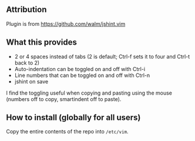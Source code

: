 ## Attribution
Plugin is from https://github.com/walm/jshint.vim

## What this provides
- 2 or 4 spaces instead of tabs (2 is default; Ctrl-f sets it to four and Ctrl-t back to 2)
- Auto-indentation can be toggled on and off with Ctrl-i
- Line numbers that can be toggled on and off with Ctrl-n
- jshint on save

I find the toggling useful when copying and pasting using the mouse (numbers off to copy, smartindent off to paste).

## How to install (globally for all users)

Copy the entire contents of the repo into `/etc/vim`. 
